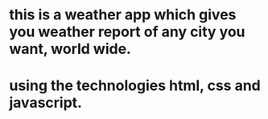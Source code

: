 # this is a  weather app which gives you weather report of any city you want, world wide.
# using the technologies html, css and javascript.